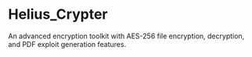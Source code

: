 # Helius_Crypter
An advanced encryption toolkit with AES-256 file encryption, decryption, and PDF exploit generation features. 
